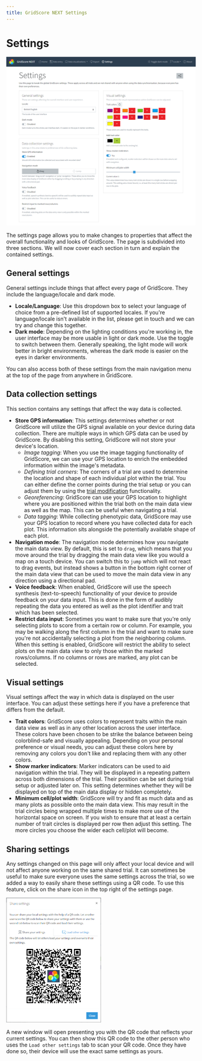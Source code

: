 ```yaml
---
title: GridScore NEXT Settings
---
```


# Settings

<img src="img/settings.png" style="max-width: 100%;" alt="Global GridScore settings">

The settings page allows you to make changes to properties that affect the overall functionality and looks of GridScore. The page is subdivided into three sections. We will now cover each section in turn and explain the contained settings.

## General settings
General settings include things that affect every page of GridScore. They include the language/locale and dark mode.

- **Locale/Language**: Use this dropdown box to select your language of choice from a pre-defined list of supported locales. If you're language/locale isn't available in the list, please get in touch and we can try and change this together.
- **Dark mode**: Depending on the lighting conditions you're working in, the user interface may be more usable in light or dark mode. Use the toggle to switch between them. Generally speaking, the light mode will work better in bright environments, whereas the dark mode is easier on the eyes in darker environments.

You can also access both of these settings from the main navigation menu at the top of the page from anywhere in GridScore.

## Data collection settings
This section contains any settings that affect the way data is collected.

- **Store GPS information**: This settings determines whether or not GridScore will utilize the GPS signal available on your device during data collection. There are multiple ways in which GPS data can be used by GridScore. By disabling this setting, GridScore will not store your device's location.
  - *Image tagging*: When you use the image tagging functionality of GridScore, we can use your GPS location to enrich the embedded information within the image's metadata.
  - *Defining trial corners*: The corners of a trial are used to determine the location and shape of each individual plot within the trial. You can either define the corner points during the trial setup or you can adjust them by using the <a href="trial-modification.html">trial modification</a> functionality.
  - *Georeferencing*: GridScore can use your GPS location to highlight where you are positioned within the trial both on the main data view as well as the map. This can be useful when navigating a trial.
  - *Data tagging*: While collecting phenotypic data, GridScore may use your GPS location to record where you have collected data for each plot. This information sits alongside the potentially available shape of each plot.
- **Navigation mode**: The navigation mode determines how you navigate the main data view. By default, this is set to `drag`, which means that you move around the trial by dragging the main data view like you would a map on a touch device. You can switch this to `jump` which will not react to drag events, but instead shows a button in the bottom right corner of the main data view that can be used to move the main data view in any direction using a directional pad.
- **Voice feedback**: When enabled, GridScore will use the speech synthesis (text-to-speech) functionality of your device to provide feedback on your data input. This is done in the form of audibly repeating the data you entered as well as the plot identifier and trait which has been selected.
- **Restrict data input**: Sometimes you want to make sure that you're only selecting plots to score from a certain row or column. For example, you may be walking along the first column in the trial and want to make sure you're not accidentally selecting a plot from the neighboring column. When this setting is enabled, GridScore will restrict the ability to select plots on the main data view to only those within the marked rows/columns. If no columns or rows are marked, any plot can be selected.


## Visual settings
Visual settings affect the way in which data is displayed on the user interface. You can adjust these settings here if you have a preference that differs from the default.

- **Trait colors**: GridScore uses colors to represent traits within the main data view as well as in any other location across the user interface. These colors have been chosen to be strike the balance between being colorblind-safe and visually appealing. Depending on your personal preference or visual needs, you can adjust these colors here by removing any colors you don't like and replacing them with any other colors.
- **Show marker indicators**: Marker indicators can be used to aid navigation within the trial. They will be displayed in a repeating pattern across both dimensions of the trial. Their position can be set during trial setup or adjusted later on. This setting determines whether they will be displayed on top of the main data display or hidden completely.
- **Minimum cell/plot width**: GridScore will try and fit as much data and as many plots as possible onto the main data view. This may result in the trial circles being wrapped multiple times to make more use of the horizontal space on screen. If you wish to ensure that at least a certain number of trait circles is displayed per row then adjust this setting. The more circles you choose the wider each cell/plot will become.

## Sharing settings

Any settings changed on this page will only affect your local device and will not affect anyone working on the same shared trial. It can sometimes be useful to make sure everyone uses the same settings across the trial, so we added a way to easily share these settings using a QR code. To use this feature, click on the share icon in the top right of the settings page. 

<img src="img/settings-share.png" style="max-width: 50%;" alt="Sharing settings using QR codes">

A new window will open presenting you with the QR code that reflects your current settings. You can then show this QR code to the other person who uses the `Load other settings` tab to scan your QR code. Once they have done so, their device will use the exact same settings as yours.